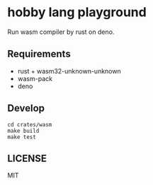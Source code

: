 # hobby lang playground

Run wasm compiler by rust on deno.

## Requirements

- rust + wasm32-unknown-unknown
- wasm-pack
- deno

## Develop

```
cd crates/wasm
make build
make test
```

## LICENSE

MIT